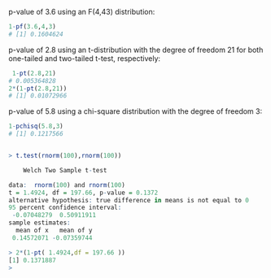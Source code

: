 p-value of 3.6 using an F(4,43) distribution:
```r
1-pf(3.6,4,3)
# [1] 0.1604624
```
p-value of 2.8 using an t-distribution with the degree of freedom 21
for both one-tailed and two-tailed t-test, respectively:
```r
 1-pt(2.8,21)
# 0.005364828
2*(1-pt(2.8,21))
# [1] 0.01072966
```
p-value of 5.8 using a chi-square distribution with the degree of
freedom 3:
```r
1-pchisq(5.8,3)
# [1] 0.1217566
```

```r

> t.test(rnorm(100),rnorm(100))

	Welch Two Sample t-test

data:  rnorm(100) and rnorm(100)
t = 1.4924, df = 197.66, p-value = 0.1372
alternative hypothesis: true difference in means is not equal to 0
95 percent confidence interval:
 -0.07048279  0.50911911
sample estimates:
  mean of x   mean of y 
 0.14572071 -0.07359744 

> 2*(1-pt( 1.4924,df = 197.66 ))
[1] 0.1371887
> 
```
